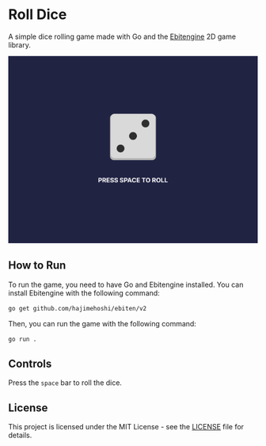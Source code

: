 # Roll Dice

A simple dice rolling game made with Go and the [Ebitengine](https://ebitengine.org/) 2D game library.

![Roll Dice Screenshot](https://raw.githubusercontent.com/leandroatallah/ebitengine-roll-dice/main/assets/screenshot.png)

## How to Run

To run the game, you need to have Go and Ebitengine installed. You can install Ebitengine with the following command:

```bash
go get github.com/hajimehoshi/ebiten/v2
```

Then, you can run the game with the following command:

```bash
go run .
```

## Controls

Press the `space` bar to roll the dice.

## License

This project is licensed under the MIT License - see the [LICENSE](LICENSE) file for details.
